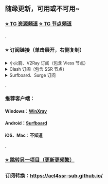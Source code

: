 ## 随缘更新，可用或不可用~
### [⭐️ TG 资源频道](https://t.me/yzc020) [⭐️ TG 节点频道](https://t.me/yzcjd)

.

### ⭐️ 订阅链接（单击展开，右侧复制）

<details>
<summary> 小火箭、V2Ray 订阅（包含 Vless 节点）</summary>

```
https://raw.githubusercontent.com/yzcjd/jiedian_v6/main/aabaaaba
```
</details>

<details>
<summary>Clash 订阅（包含 SSR 节点） </summary>

```
https://api.dler.io/sub?target=clash&url=https://raw.githubusercontent.com/yzcjd/jiedian_v6/main/aabaaaba&config=https%3A%2F%2Fraw.githubusercontent.com%2Fyzcjd%2Fproxy-rules%2Fmain%2Fclash.ini&filename=%E7%94%B5%E6%8A%A5%40yzcjd&emoji=true&list=false&udp=true&tfo=false&scv=true&fdn=true&sort=true
```
</details>

<details>
<summary>Surfboard、Surge 订阅 </summary>

```
https://api.dler.io/sub?target=surfboard&url=https://raw.githubusercontent.com/yzcjd/jiedian_v6/main/aabaaaba&config=https%3A%2F%2Fraw.githubusercontent.com%2Fyzcjd%2Fproxy-rules%2Fmain%2Fsurfboard.ini&filename=%E7%94%B5%E6%8A%A5%40yzcjd&emoji=true&list=false&udp=true&tfo=false&scv=true&fdn=true&sort=false
```
</details>

.

### 推荐客户端：
#### Windows：[WinXray](https://github.com/woohong666/win-xray)
#### Android：[Surfboard](https://t.me/surfboardnews)
#### iOS、Mac：不知道

.
### [⭐️ 跳转另一项目（更新更频繁）](https://apps.apple.com/cn/app/%E5%9B%BD%E5%AE%B6%E5%8F%8D%E8%AF%88%E4%B8%AD%E5%BF%83/id1552823102)

### 订阅转换：https://acl4ssr-sub.github.io/
